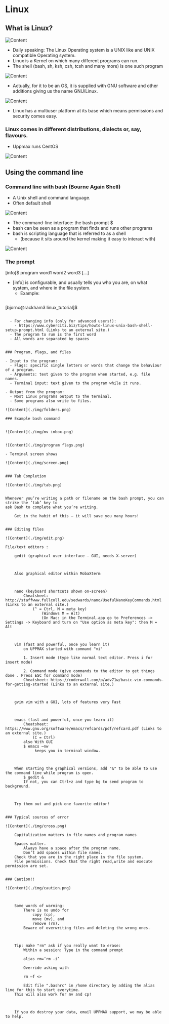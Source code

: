 # Linux
## What is Linux?

![Content](./img/pingvin.png)

- Daily speaking: The Linux Operating system is a UNIX like and UNIX compatible Operating system.
- Linux is a Kernel on which many different programs can run.
- The shell (bash, sh, ksh, csh, tcsh and many more) is one such program
    
![Content](./img/images.jfif)

 

- Actually, for it to be an OS, it is supplied with GNU software and other additions giving us the name GNU/Linux.

 

![Content](./img/gnu.png)

 

- Linux has a multiuser platform at its base which means permissions and security comes easy.

 
### Linux comes in different distributions, dialects or, say, flavours.
- Uppmax runs CentOS

 

![Content](./img/flavours.png)


 
## Using the command line

### Command line with bash (Bourne Again Shell)
- A Unix shell and command language.
- Often default shell

![Content](./img/shell.jpg)

- The command-line interface: the bash prompt $
- bash can be seen as a program that finds and runs other programs
- bash is scripting language that is referred to as a shell
  - (because it sits around the kernel making it easy to interact with)

 ![Content](./img/unix_architecture.jpg)

 
### The prompt

[info]$ program word1 word2 word3 […]

- [info] is configurable, and usually tells you who you are, on what system, and where in the file system.
  - Example: 
    ```bash=
[bjornc@rackham3 linux_tutorial]$
```

  - For changing info (only for advanced users!):
    - https://www.cyberciti.biz/tips/howto-linux-unix-bash-shell-setup-prompt.html (Links to an external site.)
  - The program to run is the first word
  - All words are separated by spaces

 
### Program, flags, and files

- Input to the program:
  - Flags: specific single letters or words that change the behaviour of a program.
  - Arguments: text given to the program when started, e.g. file names.
  - Terminal input: text given to the program while it runs.

- Output from the program:
  - Most Linux programs output to the terminal.
  - Some programs also write to files.

![Content](./img/folders.png)
 
### Example bash command


![Content](./img/mv inbox.png)


![Content](./img/program flags.png)

- Terminal screen shows

![Content](./img/screen.png)               

 
### Tab Completion

![Content](./img/tab.png)

 
Whenever you’re writing a path or filename on the bash prompt, you can strike the ‘tab’ key to
ask Bash to complete what you’re writing.

    Get in the habit of this — it will save you many hours!

 
### Editing files

![Content](./img/edit.png)

File/text editors :

    gedit (graphical user interface — GUI, needs X-server)

 

    Also graphical editor within MobaXterm

 

    nano (keyboard shortcuts shown on-screen)
        Cheatsheet: http://staffwww.fullcoll.edu/sedwards/nano/UsefulNanoKeyCommands.html (Links to an external site.)
            (^ = Ctrl, M = meta key)
                (Windows M = Alt)
                (On Mac: in the Terminal.app go to Preferences -> Settings -> Keyboard and turn on "Use option as meta key": then M = Alt

 

    vim (fast and powerful, once you learn it)
        on UPPMAX started with command "vi"

        1. Insert mode (type like normal text editor. Press i for insert mode)

        2. Command mode (give commands to the editor to get things done . Press ESC for command mode)
        Cheatsheet: https://coderwall.com/p/adv71w/basic-vim-commands-for-getting-started (Links to an external site.)

 

    gvim vim with a GUI, lots of features very Fast

 

    emacs (fast and powerful, once you learn it)
        Cheatsheet: https://www.gnu.org/software/emacs/refcards/pdf/refcard.pdf (Links to an external site.)
            (C = Ctrl)
        also With GUI
        $ emacs –nw
             keeps you in terminal window.

 

    When starting the graphical versions, add "&" to be able to use the command line while program is open.
        $ gedit &
        If not, you can Ctrl+z and type bg to send program to background.

 

    Try them out and pick one favorite editor!

 
### Typical sources of error

![Content](./img/cross.png)

    Capitalization matters in file names and program names

    Spaces matter.
        Always have a space after the program name.
        Don’t add spaces within file names.
    Check that you are in the right place in the file system.
    File permissions. Check that the right read,write and execute permission are set.

 
### Caution!!

![Content](./img/caution.png)

 

    Some words of warning:
        There is no undo for
            copy (cp),
            move (mv), and
            remove (rm).
        Beware of overwriting files and deleting the wrong ones.

 

    Tip: make "rm" ask if you really want to erase:
        Within a session: Type in the command prompt

        alias rm=‘rm -i’

        Override asking with 

        rm –f <>

        Edit file ".bashrc" in /home directory by adding the alias line for this to start everytime.
    This will also work for mv and cp!

 

    If you do destroy your data, email UPPMAX support, we may be able to help.

